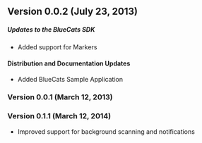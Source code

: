 ## Version 0.0.2 (July 23, 2013)

##### Updates to the BlueCats SDK
  - Added support for Markers

#### Distribution and Documentation Updates
  - Added BlueCats Sample Application
  
### Version 0.0.1 (March 12, 2013)

### Version 0.1.1 (March 12, 2014)
  - Improved support for background scanning and notifications